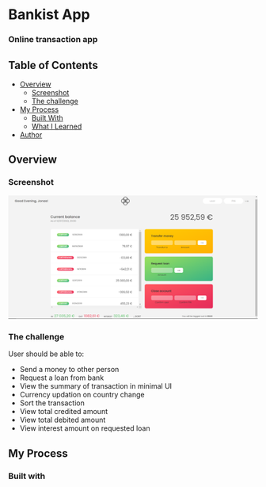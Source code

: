 # Bankist App
### Online transaction app

## Table of Contents
-   [Overview](#overview)
    -   [Screenshot](#screenshot)
    -   [The challenge](#the-challenge)
-   [My Process](#my-process)
    -   [Built With](#built-with)
    -   [What I Learned](#what-i-learned)
-   [Author](#author)

## Overview

### Screenshot

![](./bankist.png)

### The challenge
User should be able to:
-   Send a money to other person
-   Request a loan from bank
-   View the summary of transaction in minimal UI
-   Currency updation on country change
-   Sort the transaction
-   View total credited amount
-   View total debited amount
-   View interest amount on requested loan

## My Process

### Built with
